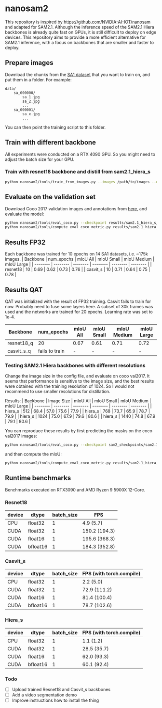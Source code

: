 # nanosam2
This repository is inspired by https://github.com/NVIDIA-AI-IOT/nanosam and adapted for SAM2.1.
Although the inference speed of the SAM2.1 Hiera backbones is already quite fast on GPUs, it is still difficult to deploy on edge devices.
This repository aims to provide a more efficient alternative for SAM2.1 inference, with a focus on backbones that are smaller and faster to deploy.

## Prepare images
Download the chunks from the [SA1 dataset](https://ai.meta.com/datasets/segment-anything-downloads/) that you want to train on, and put them in a folder. For example:
```
data/
    sa_000000/
        sa_1.jpg
        sa_2.jpg
        ...
    sa_000001/
        sa_x.jpg
        ...
```
You can then point the training script to this folder.

## Train with different backbone
All experiments were conducted on a RTX 4090 GPU. So you might need to adjust the batch size for your GPU.

### Train with resnet18 backbone and distill from sam2.1_hiera_s
```bash
python nanosam2/tools/train_from_images.py --images /path/to/images --output_dir results/sam2.1_hiera_s_resnet18 --model_name resnet18 --nanosam2_config nanosam2.1_resnet18 --sam2_config sam2.1_hiera_s --checkpoint sam2_checkpoints/sam2.1_hiera_small.pt --batch_size 16 --num_epochs 100 
```

## Evaluate on the validation set
Download Coco 2017 validation images and annotations from [here](https://cocodataset.org/#download), and evaluate the model:
```bash
python nanosam2/tools/eval_coco.py --checkpoint results/sam2.1_hiera_s_resnet18/checkpoint.pth --sam2_config nanosam2.1_resnet18 --output results/sam2.1_hiera_s_resnet18/coco_results.json
python nanosam2/tools/compute_eval_coco_metric.py results/sam2.1_hiera_s_resnet18/coco_results.json 
```


## Results FP32
Each backbone was trained for 10 epochs on 14 SA1 datasets, i.e. ~175k images.
| Backbone | num_epochs | mIoU  All | mIoU Small | mIoU Medium | mIoU Large |
| -------- | -------- | -------- | -------- | -------- | -------- |
| resnet18 | 10 | 0.69 | 0.62 | 0.73 | 0.76 |
| casvit_s | 10 | 0.71 | 0.64 | 0.75 | 0.78 |

## Results QAT
QAT was initialized with the result of FP32 training. Casvit fails to train for now.
Probably need to fuse some layers here. A subset of 30k frames was used and the networks are
trained for 20 epochs. Learning rate was set to 1e-4.

| Backbone | num_epochs | mIoU  All | mIoU Small | mIoU Medium | mIoU Large |
| -------- | -------- | -------- | -------- | -------- | -------- |
| resnet18_q | 20 | 0.67 | 0.61 | 0.71 | 0.72 |
| casvit_s_q | fails to train | - | - | - | - |


### Testing SAM2.1 Hiera backbones with different resolutions
Change the image size in the config file, and evaluate on coco val2017. It seems that performance is sensitive to the image size, and the best results were obtained with the training resolution of 1024. So I would not recommend to use smaller resolutions for distillation. 

Results:
| Backbone | Image Size | mIoU All | mIoU Small | mIoU Medium | mIoU Large |
| -------- | -------- | -------- | -------- | -------- | -------- |
| hiera_s | 512 | 68.4 | 57.0 | 75.6 | 77.9 |
| hiera_s | 768 | 73.7 | 65.9 | 78.7 | 79.9 |
| hiera_s | 1024 | 75.0 | 67.9 | 79.6 | 80.6 |
| hiera_s | 1440 | 74.8 | 67.9 | 79.1 | 80.6 |

You can reproduce these results by first predicting the masks on the coco val2017 images:
```bash
python nanosam2/tools/eval_coco.py --checkpoint sam2_checkpoints/sam2.1_hiera_small.pt --sam2_config sam2.1_hiera_s --output results/sam2.1_hiera_s/coco_results.json --coco_root PATH_TO_COCO_VAL2017 --coco_ann PATH_TO_COCO_ANNOTATIONS
```
and then compute the mIoU:
```bash
python nanosam2/tools/compute_eval_coco_metric.py results/sam2.1_hiera_s/coco_results.json --size all (or small, medium, large)
```
## Runtime benchmarks
Benchmarks executed on RTX3090 and AMD Ryzen 9 5900X 12-Core.

### Resnet18
| device | dtype | batch_size | FPS |
| -------- | -------- | -------- | -------- |
| CPU | float32 | 1 | 4.9 (5.7) |
| CUDA | float32 | 1 | 150.2 (194.3) | 
| CUDA | float16 | 1 | 195.6 (368.3) | 
| CUDA | bfloat16 | 1 | 184.3 (352.8) | 

### Casvit_s
|  device | dtype | batch_size | FPS (with torch.compile)|
| -------- | -------- | -------- | -------- |
| CPU | float32 | 1 | 2.2 (5.0) |
| CUDA | float32 | 1 | 72.9 (111.2) | 
| CUDA | float16 | 1 | 81.4 (100.4) | 
| CUDA | bfloat16 | 1 | 78.7 (102.6) | 

### Hiera_s
|  device | dtype | batch_size | FPS (with torch.compile)|
| -------- | -------- | -------- | -------- |
| CPU | float32 | 1 | 1.1 (1.2) |
| CUDA | float32 | 1 | 28.5 (35.7) | 
| CUDA | float16 | 1 | 62.0 (93.3) | 
| CUDA | bfloat16 | 1 | 60.1 (92.4) | 

### Todo 

- [ ] Upload trained Resnet18 and Casvit_s backbones
- [ ] Add a video segmentation demo
- [ ] Improve instructions how to install the thing
